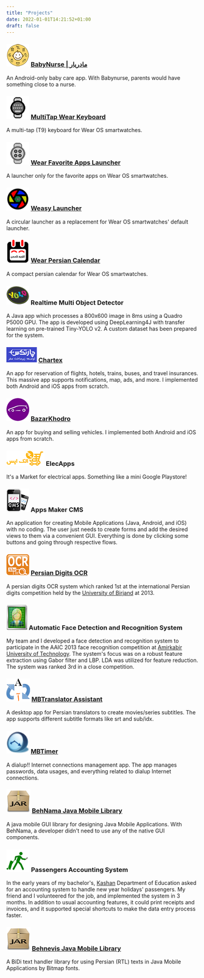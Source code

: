 ```yaml
---
title: "Projects"
date: 2022-01-01T14:21:52+01:00
draft: false
---
```


### ![babynurse icon](/images/projects/babynurse/icon.png) [BabyNurse | مادریار](/projects/babynurse)
An Android-only baby care app. With Babynurse, parents would have something close to a nurse.

### ![multitap wear keyboard](/images/projects/multi_tap_wear_keyboard/icon.png) [MultiTap Wear Keyboard](/projects/multi_tap_wear_keyboard)
A multi-tap (T9) keyboard for Wear OS smartwatches.

### ![wear favorite apps launcher](/images/projects/wear_favorite_apps_launcher/icon.png) [Wear Favorite Apps Launcher](/projects/wear_favorite_apps_launcher)
A launcher only for the favorite apps on Wear OS smartwatches.

### ![weasy launcher](/images/projects/weasy_launcher/icon.png) [Weasy Launcher](/projects/weasy_launcher)
A circular launcher as a replacement for Wear OS smartwatches' default launcher.

### ![wear persian calendar icon](/images/projects/wear_persian_calendar/icon.png) [Wear Persian Calendar](/projects/wear_persian_calendar)
A compact persian calendar for Wear OS smartwatches.

### ![yolo icon](/images/projects/yolo.png) Realtime Multi Object Detector
A Java app which processes a 800x600 image in 8ms using a Quadro P5000 GPU. The app is developed using DeepLearning4J with transfer learning on pre-trained Tiny-YOLO v2. A custom dataset has been prepared for the system.

### ![chartex icon](/images/projects/chartex/icon.png) [Chartex](/projects/chartex)
An app for reservation of flights, hotels, trains, buses, and travel insurances. This massive app supports notifications, map, ads, and more. I implemented both Android and iOS apps from scratch.

### ![bazar khodro icon](/images/projects/bazarkhodro/icon.png) [BazarKhodro](/projects/bazarkhodro)
An app for buying and selling vehicles. I implemented both Android and iOS apps from scratch.

### ![elecapss icon](/images/projects/elecapps.png) ElecApps
It's a Market for electrical apps. Something like a mini Google Playstore!

### ![mobile icon](/images/projects/mobile.png) Apps Maker CMS
An application for creating Mobile Applications (Java, Android, and iOS) with no coding. The user just needs to create forms and add the desired views to them via a convenient GUI. Everything is done by clicking some buttons and going through respective flows.

### ![ocr icon](/images/projects/ocr/icon.png) [Persian Digits OCR](/projects/ocr)
A persian digits OCR system which ranked 1st at the international Persian digits competition held by the [University of Birjand](https://birjand.ac.ir/en) at 2013.

### ![face icon](/images/projects/face.png) Automatic Face Detection and Recognition System
My team and I developed a face detection and recognition system to participate in the AAIC  2013 face recognition competition at [Amirkabir University of Technology](https://aut.ac.ir/en). The system's focus was on a robust feature extraction using Gabor filter and LBP. LDA was utilized for feature reduction. The system was ranked 3rd in a close competition.

### ![mbtranslator icon](/images/projects/mbtranslator/icon.png) [MBTranslator Assistant](/projects/mbtranslator)
A desktop app for Persian translators to create movies/series subtitles. The app supports different subtitle formats like srt and sub/idx.

### ![mbtimer icon](/images/projects/mbtimer/icon.png) [MBTimer](/projects/mbtimer)
A dialup!! Internet connections management app. The app manages passwords, data usages, and everything related to dialup Internet connections.

### ![behnama icon](/images/projects/behnama/icon.png) [BehNama Java Mobile Library](/projects/behnama)
A java mobile GUI library for designing Java Mobile Applications. With BehNama, a developer didn't need to use any of the native GUI components.

### ![accounting icon](/images/projects/passenger.png) Passengers Accounting System
In the early years of my bachelor's, [Kashan](https://en.wikipedia.org/wiki/Kashan) Department of Education asked for an accounting system to handle new year holidays' passengers. My friend and I volunteered for the job, and implemented the system in 3 months. In addition to usual accounting features, it could print receipts and invoices, and it supported special shortcuts to make the data entry process faster.

### ![behnevis icon](/images/projects/behnevis/icon.png) [Behnevis Java Mobile Library](/projects/behnevis)
A BiDi text handler library for using Persian (RTL) texts in Java Mobile Applications by Bitmap fonts.
